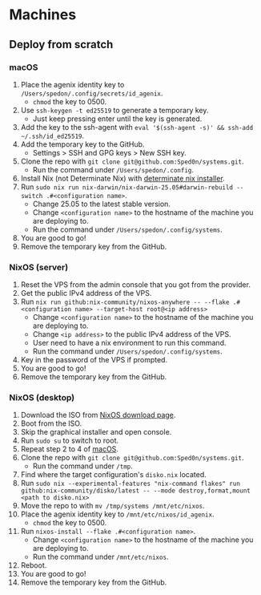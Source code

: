 # Machines

## Deploy from scratch

### macOS

1. Place the agenix identity key to `/Users/spedon/.config/secrets/id_agenix`.
   - `chmod` the key to 0500.
2. Use `ssh-keygen -t ed25519` to generate a temporary key.
   - Just keep pressing enter until the key is generated.
3. Add the key to the ssh-agent with `eval '$(ssh-agent -s)' && ssh-add ~/.ssh/id_ed25519`.
4. Add the temporary key to the GitHub.
   - Settings > SSH and GPG keys > New SSH key.
5. Clone the repo with `git clone git@github.com:Sped0n/systems.git`.
   - Run the command under `/Users/spedon/.config`.
6. Install Nix (not Determinate Nix) with [determinate nix installer](https://github.com/DeterminateSystems/nix-installer).
7. Run `sudo nix run nix-darwin/nix-darwin-25.05#darwin-rebuild -- switch .#<configuration name>`.
   - Change 25.05 to the latest stable version.
   - Change `<configuration name>` to the hostname of the machine you are deploying to.
   - Run the command under `/Users/spedon/.config/systems`.
8. You are good to go!
9. Remove the temporary key from the GitHub.

### NixOS (server)

1. Reset the VPS from the admin console that you got from the provider.
2. Get the public IPv4 address of the VPS.
3. Run `nix run github:nix-community/nixos-anywhere -- --flake .#<configuration name> --target-host root@<ip address>`
   - Change `<configuration name>` to the hostname of the machine you are deploying to.
   - Change `<ip address>` to the public IPv4 address of the VPS.
   - User need to have a nix environment to run this command.
   - Run the command under `/Users/spedon/.config/systems`.
4. Key in the password of the VPS if prompted.
5. You are good to go!
6. Remove the temporary key from the GitHub.

### NixOS (desktop)

1. Download the ISO from [NixOS download page](https://nixos.org/download).
2. Boot from the ISO.
3. Skip the graphical installer and open console.
4. Run `sudo su` to switch to root.
5. Repeat step 2 to 4 of [macOS](#macos).
6. Clone the repo with `git clone git@github.com:Sped0n/systems.git`.
   - Run the command under `/tmp`.
7. Find where the target configuration's `disko.nix` located.
8. Run `sudo nix --experimental-features "nix-command flakes" run github:nix-community/disko/latest -- --mode destroy,format,mount <path to disko.nix>`
9. Move the repo to with `mv /tmp/systems /mnt/etc/nixos`.
10. Place the agenix identity key to `/mnt/etc/nixos/id_agenix`.
    - `chmod` the key to 0500.
11. Run `nixos-install --flake .#<configuration name>`.
    - Change `<configuration name>` to the hostname of the machine you are deploying to.
    - Run the command under `/mnt/etc/nixos`.
12. Reboot.
13. You are good to go!
14. Remove the temporary key from the GitHub.
